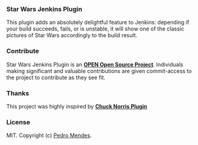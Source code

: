 ### Star Wars Jenkins Plugin

This plugin adds an absolutely delightful feature to Jenkins:
depending if your build succeeds, fails, or is unstable, it will show one of the 
classic pictures of Star Wars accordingly to the build result.

### Contribute

Star Wars Jenkins Plugin is an **[OPEN Open Source Project](https://github.com/pedrolopesme/starwars-plugin/blob/master/CONTRIBUTING.md)**. Individuals making significant and valuable contributions are given commit-access to the project to contribute as they see fit.

### Thanks

This project was highly inspired by **[Chuck Norris Plugin](https://github.com/jenkinsci/chucknorris-plugin)**


### License

MIT. Copyright (c) [Pedro Mendes](http://www.pedromendes.com.br).





